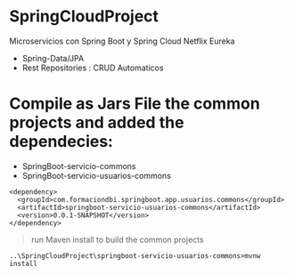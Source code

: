 # SpringCloudProject
Microservicios con Spring Boot y Spring Cloud Netflix Eureka

* Spring-Data/JPA
* Rest Repositories : CRUD Automaticos

# Compile as Jars File the common projects and added the dependecies:

*  SpringBoot-servicio-commons
*  SpringBoot-servicio-usuarios-commons


```
<dependency>
  <groupId>com.formaciondbi.springboot.app.usuarios.commons</groupId>
  <artifactId>springboot-servicio-usuarios-commons</artifactId>
  <version>0.0.1-SNAPSHOT</version>
</dependency>
```

> run Maven install to build the common projects

 ```
 ..\SpringCloudProject\springboot-servicio-usuarios-commons>mvnw install
 ```
